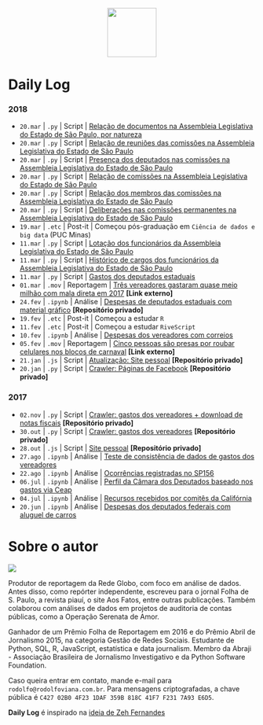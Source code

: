 <p align="center"><img src="http://simpleicon.com/wp-content/uploads/Calendar-1.png" alt="" width="100" /></p>

# Daily Log

### 2018

* `20.mar` | `.py` | Script | [Relação de documentos na Assembleia Legislativa do Estado de São Paulo, por natureza](https://github.com/rodolfo-viana/dailylog/blob/master/2018/alesp_natureza_doc.py)
* `20.mar` | `.py` | Script | [Relação de reuniões das comissões na Assembleia Legislativa do Estado de São Paulo](https://github.com/rodolfo-viana/dailylog/blob/master/2018/alesp_comissao_permanente_reuniao.py)
* `20.mar` | `.py` | Script | [Presença dos deputados nas comissões na Assembleia Legislativa do Estado de São Paulo](https://github.com/rodolfo-viana/dailylog/blob/master/2018/alesp_comissao_permanente_presenca.py)
* `20.mar` | `.py` | Script | [Relação de comissões na Assembleia Legislativa do Estado de São Paulo](https://github.com/rodolfo-viana/dailylog/blob/master/2018/alesp_comissao.py)
* `20.mar` | `.py` | Script | [Relação dos membros das comissões na Assembleia Legislativa do Estado de São Paulo](https://github.com/rodolfo-viana/dailylog/blob/master/2018/alesp_comissao_membro.py)
* `20.mar` | `.py` | Script | [Deliberações nas comissões permanentes na Assembleia Legislativa do Estado de São Paulo](https://github.com/rodolfo-viana/dailylog/blob/master/2018/alesp_comissao_permanente_deliberacao.py)
* `19.mar` | `.etc` | Post-it | Começou pós-graduação em `Ciência de dados e big data` (PUC Minas)
* `11.mar` | `.py` | Script | [Lotação dos funcionários da Assembleia Legislativa do Estado de São Paulo](https://github.com/rodolfo-viana/dailylog/blob/master/2018/alesp_funcionario_lotacao.py)
* `11.mar` | `.py` | Script | [Histórico de cargos dos funcionários da Assembleia Legislativa do Estado de São Paulo](https://github.com/rodolfo-viana/dailylog/blob/master/2018/alesp_funcionario_cargo.py)
* `11.mar` | `.py` | Script | [Gastos dos deputados estaduais](https://github.com/rodolfo-viana/dailylog/blob/master/2018/alesp_deputado_gasto.py)
* `01.mar` | `.mov` | Reportagem | [Três vereadores gastaram quase meio milhão com mala direta em 2017](https://globoplay.globo.com/v/6543894/programa/) **[Link externo]**
* `24.fev` | `.ipynb` | Análise | [Despesas de deputados estaduais com material gráfico](https://github.com/rodolfo-viana/globo/blob/master/analises/alesp/2018-02-24-gastos-deputados-sp.ipynb) **[Repositório privado]**
* `19.fev` | `.etc` | Post-it | Começou a estudar `R`
* `11.fev` | `.etc` | Post-it | Começou a estudar `RiveScript`
* `10.fev` | `.ipynb` | Análise | [Despesas dos vereadores com correios](https://github.com/rodolfo-viana/dailylog/blob/master/2018/vereadores_correios.ipynb)
* `05.fev` | `.mov` | Reportagem | [Cinco pessoas são presas por roubar celulares nos blocos de carnaval](https://globoplay.globo.com/v/6477808/programa/) **[Link externo]**
* `21.jan` | `.js` | Script | [Atualização: Site pessoal](https://github.com/rodolfo-viana/rodolfo-viana.github.io) **[Repositório privado]**
* `20.jan` | `.py` | Script | [Crawler: Páginas de Facebook](https://github.com/rodolfo-viana/globo/tree/master/scripts/fb_scraper) **[Repositório privado]**

### 2017

* `02.nov` | `.py` | Script | [Crawler: gastos dos vereadores + download de notas fiscais](https://github.com/rodolfo-viana/globo/blob/master/scripts/gastos-camara-sp/vereadores_sp_gastos_v2.py) **[Repositório privado]**
* `30.out` | `.py` | Script | [Crawler: gastos dos vereadores](https://github.com/rodolfo-viana/globo/blob/master/scripts/gastos-camara-sp/vereadores_sp_gastos_v1.py) **[Repositório privado]**
* `28.out` | `.js` | Script | [Site pessoal](https://github.com/rodolfo-viana/rodolfo-viana.github.io) **[Repositório privado]**
* `27.ago` | `.ipynb` | Análise | [Teste de consistência de dados de gastos dos vereadores](https://github.com/rodolfo-viana/dailylog/blob/master/2017/2017-08-27-rodolfoviana-sao-paulo-city-council-expenses.ipynb)
* `22.ago` | `.ipynb` | Análise | [Ocorrências registradas no SP156](https://github.com/rodolfo-viana/dailylog/blob/master/2017/2017-08-22-rodolfoviana-atendimentos-sp156.ipynb)
* `06.jul` | `.ipynb` | Análise | [Perfil da Câmara dos Deputados baseado nos gastos via Ceap](https://github.com/rodolfo-viana/dailylog/blob/master/2017/2017-07-06-rodolfoviana-profile-on-congresspersons.ipynb)
* `04.jul` | `.ipynb` | Análise | [Recursos recebidos por comitês da Califórnia](https://github.com/rodolfo-viana/dailylog/blob/master/2017/2017-07-04-rodolfoviana-supporting-vs-opposing.ipynb)
* `20.jun` | `.ipynb` | Análise | [Despesas dos deputados federais com aluguel de carros](https://github.com/rodolfo-viana/dailylog/blob/master/2017/2017-06-20-rodolfoviana-expenses-on-car-rental.ipynb)

# Sobre o autor

![](https://media.licdn.com/media/AAMAAgDGAAwAAQAAAAAAAA4rAAAAJDM0YjYxMTY3LWJlZWItNDhkNC1iYzUxLTg0MWNkMGM5OWZiYQ.jpg)

Produtor de reportagem da Rede Globo, com foco em análise de dados. Antes disso, como repórter independente, escreveu para o jornal Folha de S. Paulo, a revista piauí, o site Aos Fatos, entre outras publicações. Também colaborou com análises de dados em projetos de auditoria de contas públicas, como a Operação Serenata de Amor.

Ganhador de um Prêmio Folha de Reportagem em 2016 e do Prêmio Abril de Jornalismo 2015, na categoria Gestão de Redes Sociais. Estudante de Python, SQL, R, JavaScript, estatística e data journalism. Membro da Abraji - Associação Brasileira de Jornalismo Investigativo e da Python Software Foundation.

Caso queira entrar em contato, mande e-mail para `rodolfo@rodolfoviana.com.br`. Para mensagens criptografadas, a chave pública é `C427 02B0 4F23 1DAF 359B 818C 41F7 F231 7A93 E6D5`.

**Daily Log** é inspirado na [ideia de Zeh Fernandes](https://github.com/zehfernandes/dailylog/)
